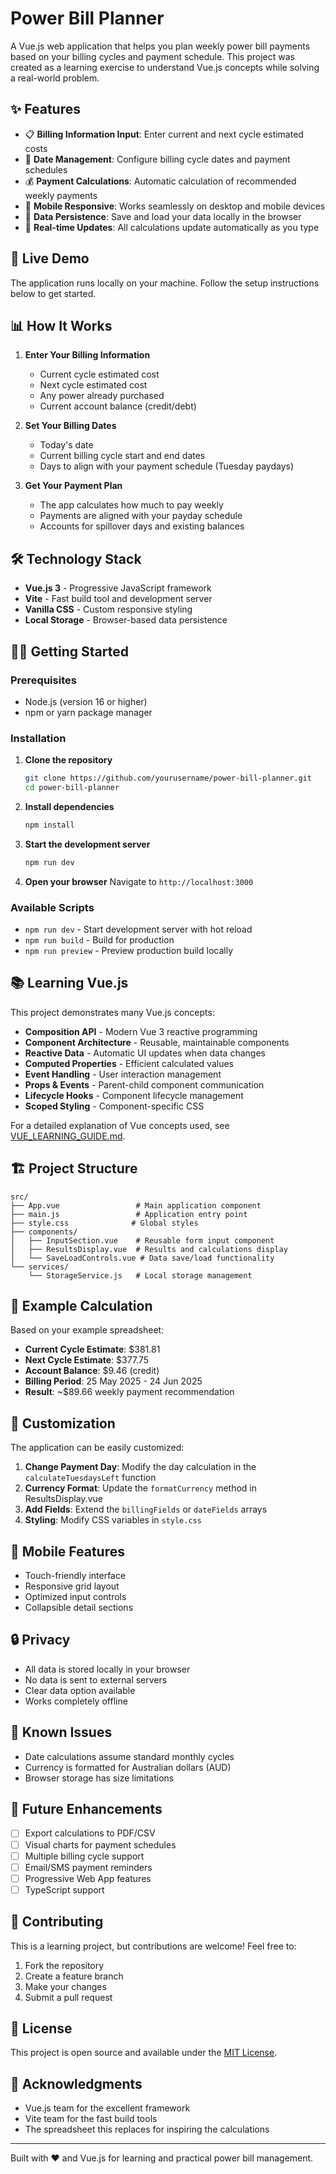 # Power Bill Planner

A Vue.js web application that helps you plan weekly power bill payments based on your billing cycles and payment schedule. This project was created as a learning exercise to understand Vue.js concepts while solving a real-world problem.

## ✨ Features

- 📋 **Billing Information Input**: Enter current and next cycle estimated costs
- 📅 **Date Management**: Configure billing cycle dates and payment schedules
- 💰 **Payment Calculations**: Automatic calculation of recommended weekly payments
- 📱 **Mobile Responsive**: Works seamlessly on desktop and mobile devices
- 💾 **Data Persistence**: Save and load your data locally in the browser
- 🎯 **Real-time Updates**: All calculations update automatically as you type

## 🚀 Live Demo

The application runs locally on your machine. Follow the setup instructions below to get started.

## 📊 How It Works

1. **Enter Your Billing Information**
   - Current cycle estimated cost
   - Next cycle estimated cost
   - Any power already purchased
   - Current account balance (credit/debt)

2. **Set Your Billing Dates**
   - Today's date
   - Current billing cycle start and end dates
   - Days to align with your payment schedule (Tuesday paydays)

3. **Get Your Payment Plan**
   - The app calculates how much to pay weekly
   - Payments are aligned with your payday schedule
   - Accounts for spillover days and existing balances

## 🛠️ Technology Stack

- **Vue.js 3** - Progressive JavaScript framework
- **Vite** - Fast build tool and development server
- **Vanilla CSS** - Custom responsive styling
- **Local Storage** - Browser-based data persistence

## 🏃‍♂️ Getting Started

### Prerequisites

- Node.js (version 16 or higher)
- npm or yarn package manager

### Installation

1. **Clone the repository**
   ```bash
   git clone https://github.com/yourusername/power-bill-planner.git
   cd power-bill-planner
   ```

2. **Install dependencies**
   ```bash
   npm install
   ```

3. **Start the development server**
   ```bash
   npm run dev
   ```

4. **Open your browser**
   Navigate to `http://localhost:3000`

### Available Scripts

- `npm run dev` - Start development server with hot reload
- `npm run build` - Build for production
- `npm run preview` - Preview production build locally

## 📚 Learning Vue.js

This project demonstrates many Vue.js concepts:

- **Composition API** - Modern Vue 3 reactive programming
- **Component Architecture** - Reusable, maintainable components
- **Reactive Data** - Automatic UI updates when data changes
- **Computed Properties** - Efficient calculated values
- **Event Handling** - User interaction management
- **Props & Events** - Parent-child component communication
- **Lifecycle Hooks** - Component lifecycle management
- **Scoped Styling** - Component-specific CSS

For a detailed explanation of Vue concepts used, see [VUE_LEARNING_GUIDE.md](./VUE_LEARNING_GUIDE.md).

## 🏗️ Project Structure

```
src/
├── App.vue                 # Main application component
├── main.js                 # Application entry point
├── style.css              # Global styles
├── components/
│   ├── InputSection.vue    # Reusable form input component
│   ├── ResultsDisplay.vue  # Results and calculations display
│   └── SaveLoadControls.vue # Data save/load functionality
└── services/
    └── StorageService.js   # Local storage management
```

## 🎯 Example Calculation

Based on your example spreadsheet:

- **Current Cycle Estimate**: $381.81
- **Next Cycle Estimate**: $377.75
- **Account Balance**: $9.46 (credit)
- **Billing Period**: 25 May 2025 - 24 Jun 2025
- **Result**: ~$89.66 weekly payment recommendation

## 🔧 Customization

The application can be easily customized:

1. **Change Payment Day**: Modify the day calculation in the `calculateTuesdaysLeft` function
2. **Currency Format**: Update the `formatCurrency` method in ResultsDisplay.vue
3. **Add Fields**: Extend the `billingFields` or `dateFields` arrays
4. **Styling**: Modify CSS variables in `style.css`

## 📱 Mobile Features

- Touch-friendly interface
- Responsive grid layout
- Optimized input controls
- Collapsible detail sections

## 🔒 Privacy

- All data is stored locally in your browser
- No data is sent to external servers
- Clear data option available
- Works completely offline

## 🐛 Known Issues

- Date calculations assume standard monthly cycles
- Currency is formatted for Australian dollars (AUD)
- Browser storage has size limitations

## 🚀 Future Enhancements

- [ ] Export calculations to PDF/CSV
- [ ] Visual charts for payment schedules
- [ ] Multiple billing cycle support
- [ ] Email/SMS payment reminders
- [ ] Progressive Web App features
- [ ] TypeScript support

## 🤝 Contributing

This is a learning project, but contributions are welcome! Feel free to:

1. Fork the repository
2. Create a feature branch
3. Make your changes
4. Submit a pull request

## 📄 License

This project is open source and available under the [MIT License](LICENSE).

## 🙏 Acknowledgments

- Vue.js team for the excellent framework
- Vite team for the fast build tools
- The spreadsheet this replaces for inspiring the calculations

---

Built with ❤️ and Vue.js for learning and practical power bill management.